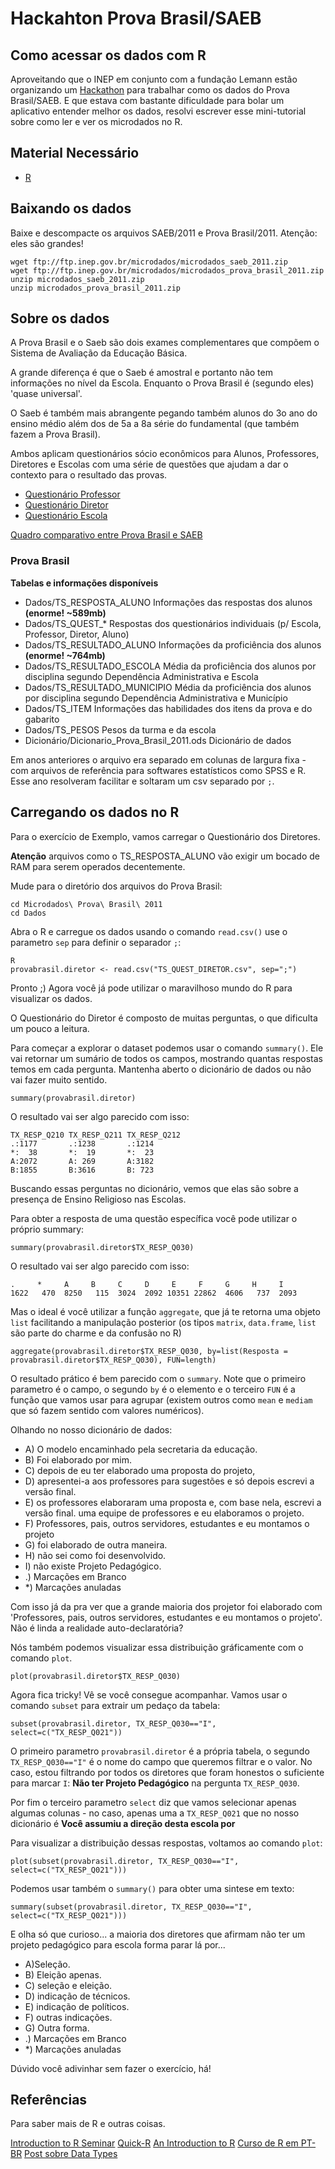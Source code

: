 # Hackahton Prova Brasil/SAEB
## Como acessar os dados com R

Aproveitando que o INEP em conjunto com a fundação Lemann estão organizando um [Hackathon](http://hackathondadoseducacionais.com/) para trabalhar como os dados do Prova Brasil/SAEB. E que estava com bastante dificuldade para bolar um aplicativo entender melhor os dados, resolvi escrever esse mini-tutorial sobre como ler e ver os microdados no R.

## Material Necessário

* [R](http://www.r-project.org)

## Baixando os dados

Baixe e descompacte os arquivos SAEB/2011 e Prova Brasil/2011. Atenção: eles são grandes!

 	wget ftp://ftp.inep.gov.br/microdados/microdados_saeb_2011.zip
	wget ftp://ftp.inep.gov.br/microdados/microdados_prova_brasil_2011.zip
	unzip microdados_saeb_2011.zip
	unzip microdados_prova_brasil_2011.zip

## Sobre os dados

A Prova Brasil e o Saeb são dois exames complementares que compõem o Sistema de Avaliação da Educação Básica.

A grande diferença é que o Saeb é amostral e portanto não tem informações no nível da Escola. Enquanto o Prova Brasil é (segundo eles) 'quase universal'.

O Saeb é também mais abrangente pegando também alunos do 3o ano do ensino médio além dos de 5a a 8a série do fundamental (que também fazem a Prova Brasil).

Ambos aplicam questionários sócio econômicos para Alunos, Professores, Diretores e Escolas com uma série de questões que ajudam a dar o contexto para o resultado das provas.

* [Questionário Professor](http://download.inep.gov.br/educacao_basica/prova_brasil_saeb/questionarios/2013/questionario_professor.pdf)
* [Questionário Diretor](http://download.inep.gov.br/educacao_basica/prova_brasil_saeb/questionarios/2013/questionario_diretor.pdf)
* [Questionário Escola](http://download.inep.gov.br/educacao_basica/prova_brasil_saeb/questionarios/2013/questionario_escola.pdf)

[Quadro comparativo entre Prova Brasil e SAEB](http://portal.inep.gov.br/web/prova-brasil-e-saeb/semelhancas-e-diferencas)

### Prova Brasil

**Tabelas e informações disponíveis**

* Dados/TS_RESPOSTA_ALUNO	Informações das respostas dos alunos **(enorme! ~589mb)**
* Dados/TS_QUEST_* Respostas dos questionários individuais (p/ Escola, Professor, Diretor, Aluno)
* Dados/TS_RESULTADO_ALUNO	Informações da proficiência dos alunos **(enorme! ~764mb)**
* Dados/TS_RESULTADO_ESCOLA	Média da proficiência dos alunos por disciplina segundo Dependência Administrativa e Escola
* Dados/TS_RESULTADO_MUNICIPIO	Média da proficiência dos alunos por disciplina segundo Dependência Administrativa e Município
* Dados/TS_ITEM	Informações das habilidades dos itens da prova e do gabarito
* Dados/TS_PESOS	Pesos da turma e da escola
* Dicionário/Dicionario_Prova_Brasil_2011.ods Dicionário de dados

Em anos anteriores o arquivo era separado em colunas de largura fixa - com arquivos de referência para softwares estatísticos como SPSS e R. Esse ano resolveram facilitar e soltaram um csv separado por `;`.

## Carregando os dados no R

Para o exercício de Exemplo, vamos carregar o Questionário dos Diretores.

**Atenção** arquivos como o TS_RESPOSTA_ALUNO vão exigir um bocado de RAM para serem operados decentemente.

Mude para o diretório dos arquivos do Prova Brasil:

	cd Microdados\ Prova\ Brasil\ 2011
	cd Dados

Abra o R e carregue os dados usando o comando `read.csv()` use o parametro `sep` para definir o separador `;`:

	R
	provabrasil.diretor <- read.csv("TS_QUEST_DIRETOR.csv", sep=";")

Pronto ;)
Agora você já pode utilizar o maravilhoso mundo do R para visualizar os dados.

O Questionário do Diretor é composto de muitas perguntas, o que dificulta um pouco a leitura.

Para começar a explorar o dataset podemos usar o comando `summary()`. Ele vai retornar um sumário de todos os campos, mostrando quantas respostas temos em cada pergunta. Mantenha aberto o dicionário de dados ou não vai fazer muito sentido.

	summary(provabrasil.diretor)

O resultado vai ser algo parecido com isso:

	TX_RESP_Q210 TX_RESP_Q211 TX_RESP_Q212
	.:1177	     .:1238       .:1214      
	*:  38       *:  19       *:  23      
	A:2072       A: 269       A:3182      
	B:1855       B:3616       B: 723 

Buscando essas perguntas no dicionário, vemos que elas são sobre a presença de Ensino Religioso nas Escolas.

Para obter a resposta de uma questão específica você pode utilizar o próprio summary:

	summary(provabrasil.diretor$TX_RESP_Q030)

O resultado vai ser algo parecido com isso:

	.     *     A     B     C     D     E     F     G     H     I
	1622   470  8250   115  3024  2092 10351 22862  4606   737  2093


Mas o ideal é você utilizar a função `aggregate`, que já te retorna uma objeto `list` facilitando a manipulação posterior (os tipos `matrix`, `data.frame`, `list` são parte do charme e da confusão no R)

	aggregate(provabrasil.diretor$TX_RESP_Q030, by=list(Resposta = provabrasil.diretor$TX_RESP_Q030), FUN=length)

O resultado prático é bem parecido com o `summary`. Note que o primeiro parametro é o campo, o segundo `by` é o elemento e o terceiro `FUN` é a função que vamos usar para agrupar (existem outros como `mean` e `mediam` que só fazem sentido com valores numéricos).

Olhando no nosso dicionário de dados:

* A) O modelo encaminhado pela secretaria da educação.
* B) Foi elaborado por mim. 
* C) depois de eu ter elaborado uma proposta do projeto, 
* D) apresentei-a aos professores para sugestões e só depois escrevi a versão final.
* E) os professores elaboraram uma proposta e, com base nela, escrevi a versão final.	uma equipe de professores e eu elaboramos o projeto.	
* F) Professores, pais, outros servidores, estudantes e eu montamos o projeto
* G) foi elaborado de outra maneira.
* H) não sei como foi desenvolvido.
* I) não existe Projeto Pedagógico.
* .) Marcações em Branco
* *) Marcações anuladas

Com isso já da pra ver que a grande maioria dos projetor foi elaborado com 'Professores, pais, outros servidores, estudantes e eu montamos o projeto'. Não é linda a realidade auto-declaratória?

Nós também podemos visualizar essa distribuição gráficamente com o comando `plot`.

	plot(provabrasil.diretor$TX_RESP_Q030)

Agora fica tricky! Vê se você consegue acompanhar. Vamos usar o comando `subset` para extrair um pedaço da tabela:

	subset(provabrasil.diretor, TX_RESP_Q030=="I", select=c("TX_RESP_Q021"))

O primeiro parametro `provabrasil.diretor` é a própria tabela, o segundo `TX_RESP_Q030=="I"` é o nome do campo que queremos filtrar e o valor. No caso, estou filtrando por todos os diretores que foram honestos o suficiente para marcar `I`: **Não ter Projeto Pedagógico** na pergunta `TX_RESP_Q030`.

Por fim o terceiro parametro `select` diz que vamos selecionar apenas algumas colunas - no caso, apenas uma a `TX_RESP_Q021` que no nosso dicionário é **Você assumiu a direção desta escola por**

Para visualizar a distribuição dessas respostas, voltamos ao comando `plot`:

	plot(subset(provabrasil.diretor, TX_RESP_Q030=="I", select=c("TX_RESP_Q021")))

Podemos usar também o `summary()` para obter uma sintese em texto:

	summary(subset(provabrasil.diretor, TX_RESP_Q030=="I", select=c("TX_RESP_Q021")))

E olha só que curioso... a maioria dos diretores que afirmam não ter um projeto pedagógico para escola forma parar lá por...

* A)Seleção.
* B) Eleição apenas.
* C) seleção e eleição.
* D) indicação de técnicos.
* E) indicação de políticos.
* F) outras indicações.
* G) Outra forma.
* .) Marcações em Branco
* *) Marcações anuladas

Dúvido você adivinhar sem fazer o exercício, há!


## Referências

Para saber mais de R e outras coisas.

[Introduction to R Seminar](http://www.ats.ucla.edu/stat/r/seminars/intro.htm)
[Quick-R](http://www.statmethods.net/)
[An Introduction to R](http://cran.r-project.org/doc/manuals/r-release/R-intro.html)
[Curso de R em PT-BR](http://www.leg.ufpr.br/Rpira/Rpira/)
[Post sobre Data Types](http://rforpublichealth.blogspot.com.br/2012/11/data-types-part-1-ways-to-store.html)
